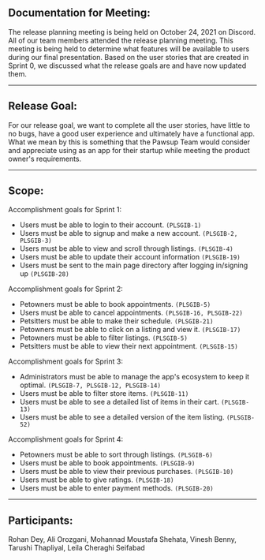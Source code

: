 ## Documentation for Meeting: 

The release planning meeting is being held on October 24, 2021 on Discord. All of our team members attended the release planning meeting. This meeting is being held to determine what features will be available to users during our final presentation. Based on the user stories that are created in Sprint 0, we discussed what the release goals are and have now updated them.

---
## Release Goal: 

For our release goal, we want to complete all the user stories, have little to no bugs, have a good user experience and ultimately have a functional app. What we mean by this is something that the Pawsup Team would consider and appreciate using as an app for their startup while meeting the product owner's requirements.

---
## Scope:

Accomplishment goals for Sprint 1:
- Users must be able to login to their account. `(PLSGIB-1)`
- Users must be able to signup and make a new account. `(PLSGIB-2, PLSGIB-3)`
- Users must be able to view and scroll through listings. `(PLSGIB-4)`
- Users must be able to update their account information `(PLSGIB-19)`
- Users must be sent to the main page directory after logging in/signing up `(PLSGIB-28)`


Accomplishment goals for Sprint 2:

- Petowners must be able to book appointments. `(PLSGIB-5)`
- Users must be able to cancel appointments. `(PLSGIB-16, PLSGIB-22)`
- Petsitters must be able to make their schedule. `(PLSGIB-21)`
- Petowners must be able to click on a listing and view it. `(PLSGIB-17)`
- Petowners must be able to filter listings. `(PLSGIB-5)`
- Petsitters must be able to view their next appointment. `(PLSGIB-15)`


Accomplishment goals for Sprint 3:

- Administrators must be able to manage the app's ecosystem to keep it optimal. `(PLSGIB-7, PLSGIB-12, PLSGIB-14)`
- Users must be able to filter store items. `(PLSGIB-11)`
- Users must be able to see a detailed list of items in their cart. `(PLSGIB-13)`
- Users must be able to see a detailed version of the item listing. `(PLSGIB-52)`


Accomplishment goals for Sprint 4:

- Petowners must be able to sort through listings. `(PLSGIB-6)`
- Users must be able to book appointments. `(PLSGIB-9)`
- Users must be able to view their previous purchases. `(PLSGIB-10)`
- Users must be able to give ratings. `(PLSGIB-18)`
- Users must be able to enter payment methods. `(PLSGIB-20)`

---
## Participants: 

Rohan Dey, Ali Orozgani, Mohannad Moustafa Shehata, Vinesh Benny, Tarushi Thapliyal, Leila Cheraghi Seifabad
